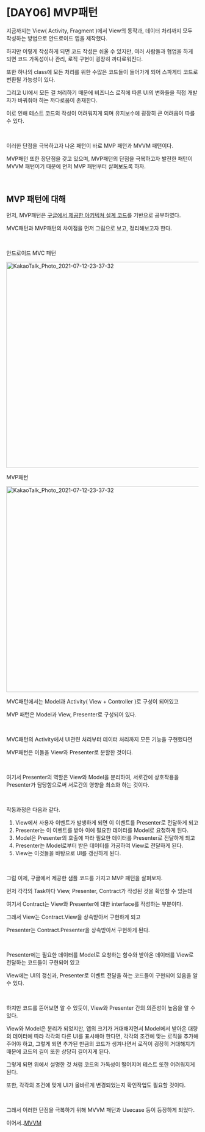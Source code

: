 # [DAY06] MVP패턴

지금까지는 View( Activity, Fragment )에서 View의 동작과, 데이터 처리까지 모두 작성하는 방법으로 안드로이드 앱을 제작했다.



하지만 이렇게 작성하게 되면 코드 작성은 쉬울 수 있지만, 여러 사람들과 협업을 하게 되면 코드 가독성이나 관리, 로직 구현이 굉장히 까다로워진다.

또한 하나의 class에 모든 처리를 위한 수많은 코드들이 들어가게 되어 스파게티 코드로 변환될 가능성이 있다.

그리고 UI에서 모든 걸 처리하기 때문에 비즈니스 로직에 따른 UI의 변화들을 직접 개발자가 바꿔줘야 하는 까다로움이 존재한다.

이로 인해 테스트 코드의 작성이 어려워지게 되며 유지보수에 굉장히 큰 어려움이 따를 수 있다.  

</br>

이러한 단점을 극복하고자 나온 패턴이 바로 MVP 패턴과 MVVM 패턴이다.

MVP패턴 또한 장단점을 갖고 있으며, MVP패턴의 단점을 극복하고자 발전한 패턴이 MVVM 패턴이기 때문에 먼저 MVP 패턴부터 살펴보도록 하자.

</br>

## MVP 패턴에 대해

먼저, MVP패턴은 [구글에서 제공한 아키텍쳐 설계 코드](https://github.com/android/architecture-samples)를 기반으로 공부하였다.

MVC패턴과 MVP패턴의 차이점을 먼저 그림으로 보고, 정리해보고자 한다.

</br>

안드로이드 MVC 패턴

<img width="539" alt="KakaoTalk_Photo_2021-07-12-23-37-32" src="https://media.oss.navercorp.com/user/25503/files/4e063400-e36a-11eb-88ed-6d861c6da1af">

</br>

MVP패턴

<img width="539" alt="KakaoTalk_Photo_2021-07-12-23-37-32" src="https://media.oss.navercorp.com/user/25503/files/d84e9800-e36a-11eb-80bc-02d029deb8f7">

MVC패턴에서는 Model과 Activity( View + Controller )로 구성이 되어있고

MVP 패턴은 Model과 View, Presenter로 구성되어 있다.

</br>

MVC패턴의 Activity에서 UI관련 처리부터 데이터 처리까지 모든 기능을 구현했다면

MVP패턴은 이들을 View와 Presenter로 분할한 것이다.

</br>

여기서 Presenter의 역할은 View와 Model을 분리하여, 서로간에 상호작용을 Presenter가 담당함으로써 서로간의 영향을 최소화 하는 것이다.

</br>

작동과정은 다음과 같다.

1. View에서 사용자 이벤트가 발생하게 되면 이 이벤트를 Presenter로 전달하게 되고
2. Presenter는 이 이벤트를 받아 이에 필요한 데이터를 Model로 요청하게 된다.
3. Model은 Presenter의 호출에 따라 필요한 데이터를 Presenter로 전달하게 되고
4. Presenter는 Model로부터 받은 데이터를 가공하여 View로 전달하게 된다.
5. View는 이것들을 바탕으로 UI를 갱신하게 된다.

</br>

그럼 이제, 구글에서 제공한 샘플 코드를 가지고 MVP 패턴을 살펴보자.

먼저 각각의 Task마다 View, Presenter, Contract가 작성된 것을 확인할 수 있는데

여기서 Contract는 View와 Presenter에 대한 interface를 작성하는 부분이다.

그래서 View는 Contract.View을 상속받아서 구현하게 되고

Presenter는 Contract.Presenter을 상속받아서 구현하게 된다.

</br>

Presenter에는 필요한 데이터를 Model로 요청하는 함수와 받아온 데이터를 View로 전달하는 코드들이 구현되어 있고

View에는 UI의 갱신과, Presenter로 이벤트 전달을 하는 코드들이 구현되어 있음을 알 수 있다.

</br>

하지만 코드를 뜯어보면 알 수 있듯이, View와 Presenter 간의 의존성이 높음을 알 수 있다.

View와 Model은 분리가 되었지만, 앱의 크기가 거대해지면서 Model에서 받아온 대량의 데이터에 따라 각각의 다른 UI를 표시해야 한다면, 각각의 조건에 맞는 로직을 추가해주어야 하고, 그렇게 되면 추가된 만큼의 코드가 생겨나면서 로직이 굉장히 거대해지기 때문에 코드의 길이 또한 상당히 길어지게 된다.

그렇게 되면 위에서 설명한 것 처럼 코드의 가독성이 떨어지며 테스트 또한 어려워지게  된다.

또한, 각각의 조건에 맞게 UI가 올바르게 변경되었는지 확인작업도 필요할 것이다.

</br>

그래서 이러한 단점을 극복하기 위해 MVVM 패턴과 Usecase 등이 등장하게 되었다.



이어서..[MVVM](https://oss.navercorp.com/ghdwns315/AndroidGoogleCalendar/blob/master/StudyLog/%5BDAY06%5D%20MVVM패턴.md)
